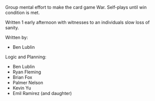 Group mental effort to make the card game War.
Self-plays until win condition is met.

Written 1 early afternoon with witnesses to an individuals slow loss of sanity.

Written by:
- Ben Lublin

Logic and Planning:
- Ben Lublin
- Ryan Fleming
- Brian Fox
- Palmer Nelson
- Kevin Yu
- Emil Ramirez (and daughter)

